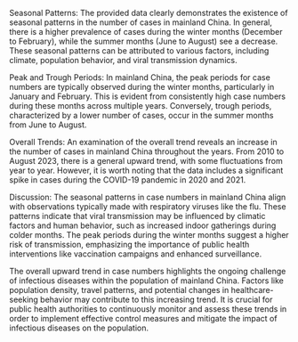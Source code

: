 Seasonal Patterns: 
The provided data clearly demonstrates the existence of seasonal patterns in the number of cases in mainland China. In general, there is a higher prevalence of cases during the winter months (December to February), while the summer months (June to August) see a decrease. These seasonal patterns can be attributed to various factors, including climate, population behavior, and viral transmission dynamics.

Peak and Trough Periods: 
In mainland China, the peak periods for case numbers are typically observed during the winter months, particularly in January and February. This is evident from consistently high case numbers during these months across multiple years. Conversely, trough periods, characterized by a lower number of cases, occur in the summer months from June to August.

Overall Trends: 
An examination of the overall trend reveals an increase in the number of cases in mainland China throughout the years. From 2010 to August 2023, there is a general upward trend, with some fluctuations from year to year. However, it is worth noting that the data includes a significant spike in cases during the COVID-19 pandemic in 2020 and 2021.

Discussion: 
The seasonal patterns in case numbers in mainland China align with observations typically made with respiratory viruses like the flu. These patterns indicate that viral transmission may be influenced by climatic factors and human behavior, such as increased indoor gatherings during colder months. The peak periods during the winter months suggest a higher risk of transmission, emphasizing the importance of public health interventions like vaccination campaigns and enhanced surveillance.

The overall upward trend in case numbers highlights the ongoing challenge of infectious diseases within the population of mainland China. Factors like population density, travel patterns, and potential changes in healthcare-seeking behavior may contribute to this increasing trend. It is crucial for public health authorities to continuously monitor and assess these trends in order to implement effective control measures and mitigate the impact of infectious diseases on the population.